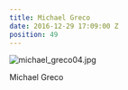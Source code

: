 ```yaml
---
title: Michael Greco
date: 2016-12-29 17:09:00 Z
position: 49
---
```


![michael_greco04.jpg](/uploads/michael_greco04.jpg)

Michael Greco